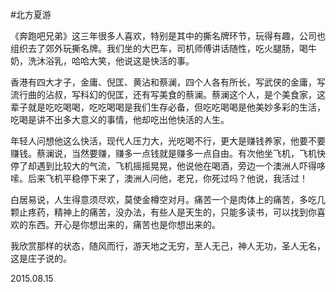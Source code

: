 #北方夏游


《奔跑吧兄弟》这三年很多人喜欢，特别是其中的撕名牌环节，玩得有趣，公司也组织去了郊外玩撕名牌。我们坐的大巴车，司机师傅讲话随性，吃火腿肠，喝牛奶，洗沐浴乳，哈哈大笑，他说这是快活的事。

香港有四大才子，金庸、倪匡、黄沾和蔡澜，四个人各有所长，写武侠的金庸，写流行曲的沾叔，写科幻的倪匡，还有写美食的蔡澜。蔡澜这个人，是个美食家，这辈子就是吃吃喝喝，吃吃喝喝是我们生存必备，但吃吃喝喝是他美妙多彩的生活，吃喝是讲不出多大意义的事情，他却吃出他快活的人生。

年轻人问想他这么快活，现代人压力大，光吃喝不行，更大是赚钱养家，他要不要赚钱。蔡澜说，当然要赚，赚多一点钱就是赚多一点自由。有次他坐飞机，飞机快停了却遇到比较大的气流，飞机摇摇晃晃，他说他在喝酒，旁边一个澳洲人吓得哆嗦。后来飞机平稳停下来了，澳洲人问他，老兄，你死过吗？他说，我活过！

白居易说，人生得意须尽欢，莫使金樽空对月。痛苦一个是肉体上的痛苦，多吃几颗止疼药，精神上的痛苦，没办法，有些人是天生的，只能多读书，可以找到你喜欢的东西。开心是你想出来的，痛苦也是你想出来的。

我欣赏那样的状态，随风而行，游天地之无穷，至人无己，神人无功，圣人无名，这是庄子说的。

2015.08.15
